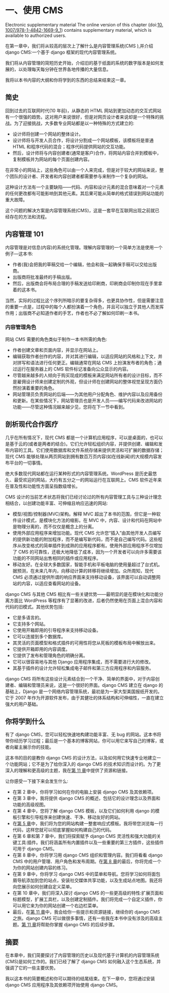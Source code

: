 # 一、使用 CMS

Electronic supplementary material The online version of this chapter (doi:[10.​1007/​978-1-4842-1669-9_​1](http://dx.doi.org/10.1007/978-1-4842-1669-9_1)) contains supplementary material, which is available to authorized users.

在第一章中，我们将从较高的层次上了解什么是内容管理系统(CMS ),并介绍 django CMS:一个基于 django 框架的现代内容管理系统。

我们将从内容管理的简短历史开始，介绍旧的基于纸面的系统的数字版本是如何发展的，以处理每天每分钟在世界各地传播的大量信息。

我将以本书内容的大纲和你将学到的东西的总结来结束这一章。

## 简史

回到过去的互联网时代(10 年前)，从静态的 HTML 网站到更加动态的交互式网站有一个很强的趋势。这对用户来说很好，但是对网页设计者来说却是一个特殊的挑战。为了迎接挑战，大多数专业网站都是以一种特殊的方式建立的:

*   设计师将创建一个网站的整体设计。
*   设计师将与开发人员合作，将设计分割成一个网站模板，该模板将是普通 HTML 和程序代码的混合；程序代码提供网站的交互功能。
*   然后，设计师将与内容创建者(通常是客户)合作，将网站内容合并到模板中，复制模板并为网站的每个页面创建内容。

在非常小的网站上，这些角色可以由一个人来完成，但是对于较大的网站来说，整个团队的设计者、开发者和内容创建者都需要参与来制作一个复杂的网站。

这种设计方法有一个主要缺陷——代码、内容和设计元素的混合意味着对一个元素的任何更改都有可能影响到其他元素。其后果可能从简单的格式错误到网站功能的重大故障。

这个问题的解决方案是内容管理系统(CMS)，这是一套早在互联网出现之前就已经存在的方法和流程。

## 内容管理 101

内容管理是对信息(内容)的系统化管理。理解内容管理的一个简单方法是使用一个例子—这本书:

*   作者(我)会把我的草稿交给一个编辑，他会和我一起确保手稿可以交给出版商。
*   出版商将批准最终的手稿出版。
*   然后，出版商会将布局合理的手稿发送给印刷商，印刷商会印制你现在手里拿着的这本书。

当然，实际的过程比这个序列所暗示的要复杂得多，也更具协作性，但是需要注意的重要一点是，过程中的每个人都扮演着一个角色，并且可以独立于其他人而发挥作用；出版商不必知道作者的手艺，作者也不必了解如何印刷一本书。

### 内容管理角色

网站 CMS 需要的角色类似于制作一本书所需的角色:

*   作者创建文章和页面内容，并显示在网站上。
*   编辑获取作者创作的内容，并对其进行编辑，以适应网站的风格和上下文，并对拼写和语法进行任何更正。编辑通常在网站 CMS 上扮演发布者的角色；通过运行在服务器上的 CMS 软件标记准备向公众显示的内容。
*   尽管越来越多的人倾向于购买现成的模板来满足网站所有者的设计目标，而不是雇佣设计师来创建定制的外观，但设计师在创建网站的整体视觉呈现方面仍然扮演着重要的角色。
*   网站管理员负责网站的后端——为其他用户分配角色、维护内容以及应用备份和更新。在某些情况下，网站管理员也是开发人员——编写代码来改进网站的功能——尽管这种情况越来越少见，您将在下一节中看到。

## 剖析现代合作医疗

几乎在所有情况下，现代 CMS 都是一个计算机应用程序，可以是桌面的，也可以是基于云的(或者是两者的结合)。它们允许轻松组织内容，并提供创建、编辑和发布内容的工具。它们使用数据库和文件系统存储来提供灵活和可扩展的数据存储；现代 CMS 能够处理从两页网站到拥有数百万页内容(如在线新闻)的大规模内容发布平台的一切事情。

绝大多数现代网站都在运行某种形式的内容管理系统。WordPress 是历史最悠久、最受欢迎的网站，大约有五分之一的网站运行在互联网上。CMS 软件近年来在普及性和功能性方面呈指数级增长。

CMS 设计的当前艺术状态将我们已经讨论过的所有内容管理工具与三种设计理念相结合，以创建功能丰富、可伸缩且响应迅速的网站:

*   模型/视图/控制器(MVC)架构。解释 MVC 超出了本书的范围，但它是一种软件设计模式，是模块化方法的缩影。在 MVC 中，内容、设计和代码在网站中是物理分离的，而不仅仅是概念上的分离。
*   使用外部应用程序来增加功能。现代 CMS 允许您“插入”由其他开发人员编写的提供新功能的附加程序，而不是编写新代码，而不是自己编写代码。这些程序从改变格式的简单插件到成熟的应用程序都有。使用外部应用程序不仅增加了 CMS 的可靠性，还极大地降低了成本，因为一个开发者可以向许多需要该功能的不同网站出售相同的插件或应用程序。
*   移动友好。在全球大多数国家，智能手机和平板电脑的使用量超过了台式机。据预测，在未来几年内，向移动计算的转移将继续增加。众所周知，现代 CMS 必须通过提供所谓的响应界面来支持移动设备，该界面可以自动调整网站的内容，以适应查看网站的设备。

django CMS 与其他 CMS 相比有一些关键优势——最明显的是在模块化和功能分离方面比 WordPress 等程序有了显著的改进，后者仍然使用在页面上混合内容和代码的旧模式。其他优势包括:

*   它是多语言的。
*   它支持多个网站。
*   它使用开箱即用的引导程序来支持移动设备。
*   它可以连接到多个数据库。
*   其灵活的页面模型和格式插件的可用性将您从死板的模板布局中解放出来。
*   它提供开箱即用的内容调度。
*   它提供了发布和管理角色的明确分离。
*   它可以很容易地与其他 Django 应用程序集成，而不需要进行大的修改。
*   其基于插件的设计允许轻松集成电子邮件和第三方应用程序和内容服务。

django CMS 将所有这些设计元素结合到一个干净、简单的界面中，对于内容创建者、编辑和管理员来说，这是一个很好的界面。django CMS 建立在 django 的基础上，Django 是一个网络内容管理系统，最初是为一家大型美国报纸开发的。它于 2007 年作为开源软件发布，由于其健壮的体系结构和可伸缩性，一直在建立强大的用户基础。

## 你将学到什么

有了 django CMS，您可以轻松快速地构建功能丰富、无 bug 的网站。这本书将带你经历学习过程；最后是一个基本的博客网站，你可以用它来写自己的博客，或者向雇主展示你的技能。

这本书的目的是教你 django CMS 的设计方法，以及如何用它快速专业地建立一个功能网站；它不是为了给你深入的 django CMS 的技术知识而设计的。为了更深入的理解和更高级的主题，我在[第 11 章](11.html)中提供了资源和链接。

让你感受一下接下来会发生什么:

*   在第 2 章中，你将学习如何在你的电脑上安装 django CMS 及其依赖项。
*   在第 3 章中，我将提供 django CMS 的概述，包括它的设计理念以及界面和功能的高级视图。
*   在第 4 章中，您将了解 django CMS 模板，以及它们如何利用 django 的模板引擎和引导程序来创建快速、干净、移动友好的网站。
*   在[第 5 章](05.html)中，我们将为您的网站构建一整套响应式模板。我将带您浏览每一行代码，这样您就可以彻底掌握如何构建自己的代码。
*   在第 6 章和第 7 章中，我们将探索赋予 django CMS 灵活性和强大功能的关键工具:插件。我们将涵盖所有内置插件以及一些重要的第三方插件，这些插件可用于 django CMS。
*   在第 8 章中，你将学习用 django CMS 组织和管理内容。我们将看看 django CMS 中的用户管理、用户角色和发布周期。在[第 8 章](08.html)的最后，你将完成一个为你的网站创建内容的练习。
*   在第 9 章中，你将学习 django CMS 中的菜单和导航。您将学习如何将面包屑导航添加到您的站点，安装社交媒体共享功能，以及生成站点地图。我还将向您展示如何创建自定义菜单。
*   在第 10 章中，我们将深入探讨 django CMS 的一些更高级的特性:扩展页面和标题模型，扩展工具栏，以及创建定制插件。我们将完成一个自定义插件，你可以用它来为你的网站创建一个右边栏菜单。
*   最后，在[第 11 章](11.html)中，我会给你一些提示和资源链接，继续你的 django CMS 之旅。django CMS 可以做很多事情，还有一些我在本书中没有涉及的高级主题。[第 11 章](11.html)将帮助你掌握 django CMS 的后续步骤。

## 摘要

在本章中，我们简要探讨了内容管理的历史以及现代基于计算机的内容管理系统(CMS)是如何工作的。我们已经了解了 django CMS 如何融入这个生态系统，并强调了它的一些主要优势。

我以这本书的简要概述和你可以期待的结尾结束。在下一章中，您将通过安装 django CMS 应用程序及其依赖项开始使用 django CMS。